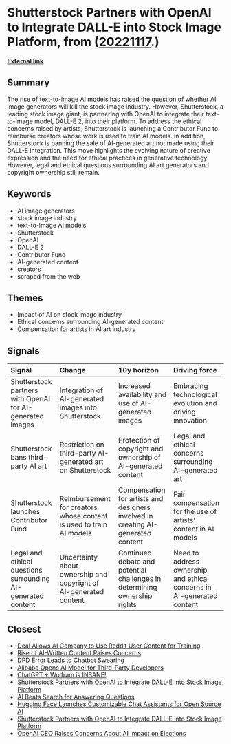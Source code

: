 # __Shutterstock Partners with OpenAI to Integrate DALL-E into Stock Image Platform__, from ([20221117](https://kghosh.substack.com/p/20221117).)

__[External link](https://www.theverge.com/2022/10/25/23422359/shutterstock-ai-generated-art-openai-dall-e-partnership-contributors-fund-reimbursement)__



## Summary

The rise of text-to-image AI models has raised the question of whether AI image generators will kill the stock image industry. However, Shutterstock, a leading stock image giant, is partnering with OpenAI to integrate their text-to-image model, DALL-E 2, into their platform. To address the ethical concerns raised by artists, Shutterstock is launching a Contributor Fund to reimburse creators whose work is used to train AI models. In addition, Shutterstock is banning the sale of AI-generated art not made using their DALL-E integration. This move highlights the evolving nature of creative expression and the need for ethical practices in generative technology. However, legal and ethical questions surrounding AI art generators and copyright ownership still remain.

## Keywords

* AI image generators
* stock image industry
* text-to-image AI models
* Shutterstock
* OpenAI
* DALL-E 2
* Contributor Fund
* AI-generated content
* creators
* scraped from the web

## Themes

* Impact of AI on stock image industry
* Ethical concerns surrounding AI-generated content
* Compensation for artists in AI art industry

## Signals

| Signal                                                       | Change                                                              | 10y horizon                                                                      | Driving force                                                          |
|:-------------------------------------------------------------|:--------------------------------------------------------------------|:---------------------------------------------------------------------------------|:-----------------------------------------------------------------------|
| Shutterstock partners with OpenAI for AI-generated images    | Integration of AI-generated images into Shutterstock                | Increased availability and use of AI-generated images                            | Embracing technological evolution and driving innovation               |
| Shutterstock bans third-party AI art                         | Restriction on third-party AI-generated art on Shutterstock         | Protection of copyright and ownership of AI-generated content                    | Legal and ethical concerns surrounding AI-generated art                |
| Shutterstock launches Contributor Fund                       | Reimbursement for creators whose content is used to train AI models | Compensation for artists and designers involved in creating AI-generated content | Fair compensation for the use of artists' content in AI models         |
| Legal and ethical questions surrounding AI-generated content | Uncertainty about ownership and copyright of AI-generated content   | Continued debate and potential challenges in determining ownership rights        | Need to address ownership and ethical concerns in AI-generated content |

## Closest

* [Deal Allows AI Company to Use Reddit User Content for Training](4fe471741ad3bf4fc92faa05f5fc80bf)
* [Rise of AI-Written Content Raises Concerns](dcb77b655838bfb2e77e5440c5b3a3b5)
* [DPD Error Leads to Chatbot Swearing](be541711fb71f14faa0d4dc694413458)
* [Alibaba Opens AI Model for Third-Party Developers](705bb257b4c899939cc0c550f0b9d2fa)
* [ChatGPT + Wolfram is INSANE!](c73fef52122dff9becbe63751648eea0)
* [Shutterstock Partners with OpenAI to Integrate DALL-E into Stock Image Platform](99ffe526026a0494fc25d44aba64bd70)
* [AI Beats Search for Answering Questions](b109d3163c90428c0a67504bd2878adf)
* [Hugging Face Launches Customizable Chat Assistants for Open Source AI](50b1e6d3ab5e8c33d34b9b477d22213f)
* [Shutterstock Partners with OpenAI to Integrate DALL-E into Stock Image Platform](99ffe526026a0494fc25d44aba64bd70)
* [OpenAI CEO Raises Concerns About AI Impact on Elections](fd96f58595786b0820cca21394223a66)